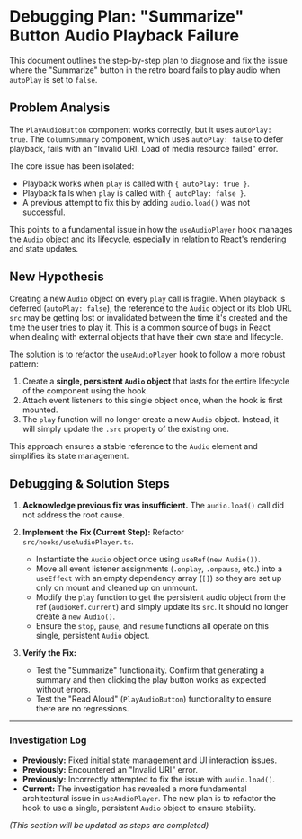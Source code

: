 # Debugging Plan: "Summarize" Button Audio Playback Failure

This document outlines the step-by-step plan to diagnose and fix the issue where the "Summarize" button in the retro board fails to play audio when `autoPlay` is set to `false`.

## Problem Analysis

The `PlayAudioButton` component works correctly, but it uses `autoPlay: true`. The `ColumnSummary` component, which uses `autoPlay: false` to defer playback, fails with an "Invalid URI. Load of media resource failed" error.

The core issue has been isolated:
- Playback works when `play` is called with `{ autoPlay: true }`.
- Playback fails when `play` is called with `{ autoPlay: false }`.
- A previous attempt to fix this by adding `audio.load()` was not successful.

This points to a fundamental issue in how the `useAudioPlayer` hook manages the `Audio` object and its lifecycle, especially in relation to React's rendering and state updates.

## New Hypothesis

Creating a new `Audio` object on every `play` call is fragile. When playback is deferred (`autoPlay: false`), the reference to the `Audio` object or its blob URL `src` may be getting lost or invalidated between the time it's created and the time the user tries to play it. This is a common source of bugs in React when dealing with external objects that have their own state and lifecycle.

The solution is to refactor the `useAudioPlayer` hook to follow a more robust pattern:
1.  Create a **single, persistent `Audio` object** that lasts for the entire lifecycle of the component using the hook.
2.  Attach event listeners to this single object once, when the hook is first mounted.
3.  The `play` function will no longer create a new `Audio` object. Instead, it will simply update the `.src` property of the existing one.

This approach ensures a stable reference to the `Audio` element and simplifies its state management.

## Debugging & Solution Steps

1.  **Acknowledge previous fix was insufficient.** The `audio.load()` call did not address the root cause.

2.  **Implement the Fix (Current Step):** Refactor `src/hooks/useAudioPlayer.ts`.
    -   Instantiate the `Audio` object once using `useRef(new Audio())`.
    -   Move all event listener assignments (`.onplay`, `.onpause`, etc.) into a `useEffect` with an empty dependency array (`[]`) so they are set up only on mount and cleaned up on unmount.
    -   Modify the `play` function to get the persistent audio object from the ref (`audioRef.current`) and simply update its `src`. It should no longer create a `new Audio()`.
    -   Ensure the `stop`, `pause`, and `resume` functions all operate on this single, persistent `Audio` object.

3.  **Verify the Fix:**
    -   Test the "Summarize" functionality. Confirm that generating a summary and then clicking the play button works as expected without errors.
    -   Test the "Read Aloud" (`PlayAudioButton`) functionality to ensure there are no regressions.

---
### Investigation Log

- **Previously:** Fixed initial state management and UI interaction issues.
- **Previously:** Encountered an "Invalid URI" error.
- **Previously:** Incorrectly attempted to fix the issue with `audio.load()`.
- **Current:** The investigation has revealed a more fundamental architectural issue in `useAudioPlayer`. The new plan is to refactor the hook to use a single, persistent `Audio` object to ensure stability.

*(This section will be updated as steps are completed)* 